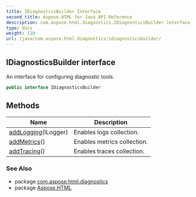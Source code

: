 ```yaml
---
title: IDiagnosticsBuilder Interface
second_title: Aspose.HTML for Java API Reference
description: com.aspose.html.diagnostics.IDiagnosticsBuilder interface. An interface for configuring diagnostic tools
type: docs
weight: 110
url: /java/com.aspose.html.diagnostics/idiagnosticsbuilder/
---
```

## IDiagnosticsBuilder interface

An interface for configuring diagnostic tools.

```java
public interface IDiagnosticsBuilder
```

## Methods

| Name | Description |
| --- | --- |
| [addLogging](../../com.aspose.html.diagnostics/idiagnosticsbuilder/addlogging/)(ILogger) | Enables logs collection. |
| [addMetrics](../../com.aspose.html.diagnostics/idiagnosticsbuilder/addmetrics/)() | Enables metrics collection. |
| [addTracing](../../com.aspose.html.diagnostics/idiagnosticsbuilder/addtracing/)() | Enables traces collection. |

### See Also

* package [com.aspose.html.diagnostics](../../com.aspose.html.diagnostics/)
* package [Aspose.HTML](../../)
